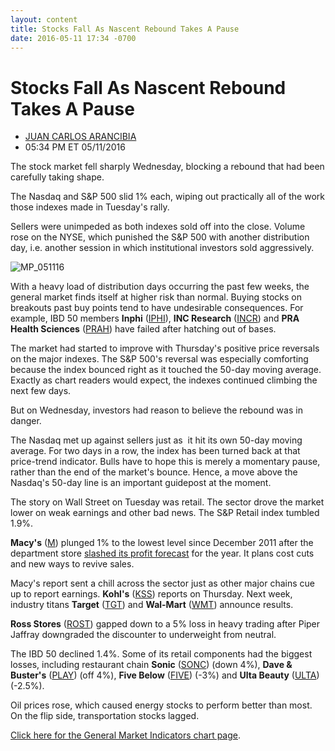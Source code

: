 ```yaml
---
layout: content
title: Stocks Fall As Nascent Rebound Takes A Pause
date: 2016-05-11 17:34 -0700
---
```



Stocks Fall As Nascent Rebound Takes A Pause
=============================================




* [JUAN CARLOS ARANCIBIA](https://www.investors.com/author/arancibiaj/ "Posts by JUAN CARLOS ARANCIBIA")
* 05:34 PM ET 05/11/2016




The stock market fell sharply Wednesday, blocking a rebound that had been carefully taking shape.


The Nasdaq and S&P 500 slid 1% each, wiping out practically all of the work those indexes made in Tuesday's rally.


Sellers were unimpeded as both indexes sold off into the close. Volume rose on the NYSE, which punished the S&P 500 with another distribution day, i.e. another session in which institutional investors sold aggressively.


![MP_051116](https://www.investors.com/wp-content/uploads/2016/05/MP_051116-185x300.jpg)


With a heavy load of distribution days occurring the past few weeks, the general market finds itself at higher risk than normal. Buying stocks on breakouts past buy points tend to have undesirable consequences. For example, IBD 50 members **Inphi** ([IPHI](https://research.investors.com/quote.aspx?symbol=IPHI)), **INC Research** ([INCR](https://research.investors.com/quote.aspx?symbol=INCR)) and **PRA Health Sciences** ([PRAH](https://research.investors.com/quote.aspx?symbol=PRAH)) have failed after hatching out of bases.


The market had started to improve with Thursday's positive price reversals on the major indexes. The S&P 500's reversal was especially comforting because the index bounced right as it touched the 50-day moving average.  Exactly as chart readers would expect, the indexes continued climbing the next few days.


But on Wednesday, investors had reason to believe the rebound was in danger.


The Nasdaq met up against sellers just as  it hit its own 50-day moving average. For two days in a row, the index has been turned back at that price-trend indicator. Bulls have to hope this is merely a momentary pause, rather than the end of the market's bounce. Hence, a move above the Nasdaq's 50-day line is an important guidepost at the moment.


The story on Wall Street on Tuesday was retail. The sector drove the market lower on weak earnings and other bad news. The S&P Retail index tumbled 1.9%.


**Macy's** ([M](https://research.investors.com/quote.aspx?symbol=M)) plunged 1% to the lowest level since December 2011 after the department store [slashed its profit forecast](https://www.investors.com/news/unwanted-discount-to-guidance-sinks-macys-shares-early/?ven=YahooCP&src=AURLLED&ven=yahoo) for the year. It plans cost cuts and new ways to revive sales.


Macy's report sent a chill across the sector just as other major chains cue up to report earnings. **Kohl's** ([KSS](https://research.investors.com/quote.aspx?symbol=KSS)) reports on Thursday. Next week, industry titans **Target** ([TGT](https://research.investors.com/quote.aspx?symbol=TGT)) and **Wal-Mart** ([WMT](https://research.investors.com/quote.aspx?symbol=WMT)) announce results.


**Ross Stores** ([ROST](https://research.investors.com/quote.aspx?symbol=ROST)) gapped down to a 5% loss in heavy trading after Piper Jaffray downgraded the discounter to underweight from neutral.


The IBD 50 declined 1.4%. Some of its retail components had the biggest losses, including restaurant chain **Sonic** ([SONC](https://research.investors.com/quote.aspx?symbol=SONC)) (down 4%), **Dave & Buster's** ([PLAY](https://research.investors.com/quote.aspx?symbol=PLAY)) (off 4%), **Five Below** ([FIVE](https://research.investors.com/quote.aspx?symbol=FIVE)) (-3%) and **Ulta Beauty** ([ULTA](https://research.investors.com/quote.aspx?symbol=ULTA)) (-2.5%).


Oil prices rose, which caused energy stocks to perform better than most. On the flip side, transportation stocks lagged.


[Click here for the General Market Indicators chart page](https://www.investors.com/wp-content/uploads/2016/05/IBD1105155456GMI.pdf).




